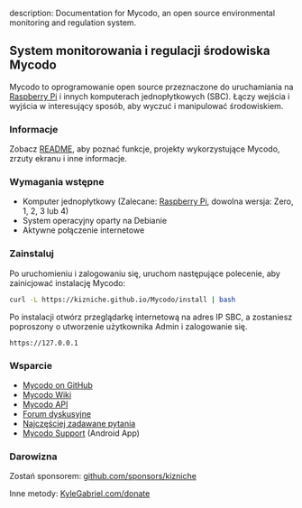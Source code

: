 description: Documentation for Mycodo, an open source environmental monitoring and regulation system.

## System monitorowania i regulacji środowiska Mycodo

Mycodo to oprogramowanie open source przeznaczone do uruchamiania na [Raspberry Pi](https://en.wikipedia.org/wiki/Raspberry_Pi) i innych komputerach jednopłytkowych (SBC). Łączy wejścia i wyjścia w interesujący sposób, aby wyczuć i manipulować środowiskiem.

### Informacje

Zobacz [README](https://github.com/kizniche/Mycodo#uses), aby poznać funkcje, projekty wykorzystujące Mycodo, zrzuty ekranu i inne informacje.

### Wymagania wstępne

*   Komputer jednopłytkowy (Zalecane: [Raspberry Pi](https://www.raspberrypi.org/), dowolna wersja: Zero, 1, 2, 3 lub 4)
*   System operacyjny oparty na Debianie
*   Aktywne połączenie internetowe

### Zainstaluj

Po uruchomieniu i zalogowaniu się, uruchom następujące polecenie, aby zainicjować instalację Mycodo:

```bash
curl -L https://kizniche.github.io/Mycodo/install | bash
```

Po instalacji otwórz przeglądarkę internetową na adres IP SBC, a zostaniesz poproszony o utworzenie użytkownika Admin i zalogowanie się.

```
https://127.0.0.1
```

### Wsparcie

*   [Mycodo on GitHub](https://github.com/kizniche/Mycodo)
*   [Mycodo Wiki](https://github.com/kizniche/Mycodo/wiki)
*   [Mycodo API](https://kizniche.github.io/Mycodo/mycodo-api.html)
*   [Forum dyskusyjne](https://forum.radicaldiy.com)
*   [Najczęściej zadawane pytania](https://forum.radicaldiy.com/docs?category=23&tags=mycodo)
*   [Mycodo Support](https://play.google.com/store/apps/details?id=com.mycodo.mycododocs) (Android App)

### Darowizna

Zostań sponsorem: [github.com/sponsors/kizniche](https://github.com/sponsors/kizniche)

Inne metody: [KyleGabriel.com/donate](https://kylegabriel.com/donate)
